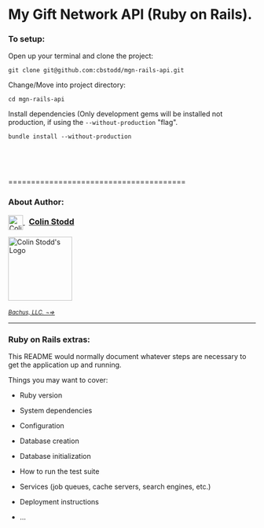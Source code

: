 # My Gift Network API (Ruby on Rails).


### To setup:

Open up your terminal and clone the project:

    git clone git@github.com:cbstodd/mgn-rails-api.git


Change/Move into project directory:

    cd mgn-rails-api


Install dependencies (Only development gems will be installed not production, if using the `--without-production` "flag".

    bundle install --without-production

<p>&nbsp;</p>
<p>&nbsp;</p>


=======================================


### About Author:

<div style="text-align:left;">
<a href="https://colinstodd.com" target="_blank" title="Visit ColinStod.com">
<img src="https://firebasestorage.googleapis.com/v0/b/colinstodd-com.appspot.com/o/images%2F2023%2Fcs-logo-pink-yellow.png?alt=media&token=1d126cda-c0ed-4633-893a-a4a63f9a9bdf" alt="Colin Stodd's Logo" style="width:30px; max-width:30px; vertical-align:middle;" />
<h3 style="text-align:left; display:inline; margin-top:10px; padding:0.5rem">Colin Stodd</h3>
</a>
</div>
<p>

</p>
<div style="text-align:left;">
<a href="https://colinstodd.com" target="_blank" title="Visit ColinStod.com">
<img src="https://firebasestorage.googleapis.com/v0/b/colinstodd-com.appspot.com/o/images%2F2023%2F750.png?alt=media&token=09413628-58ac-4531-a0d1-f31ebab5ea43" alt="Colin Stodd's Logo" style="width:130px; max-width:130px; vertical-align:middle;" />
</a>
</div><br>
<a href="https://bachusllc.com" target="_blank" rel="nofollow" title="Visit Bachus, LLC.">
<small><i>Bachus, LLC. ¬=> </i></small>
</a>












-----


### Ruby on Rails extras:


This README would normally document whatever steps are necessary to get the
application up and running.

Things you may want to cover:

* Ruby version

* System dependencies

* Configuration

* Database creation

* Database initialization

* How to run the test suite

* Services (job queues, cache servers, search engines, etc.)

* Deployment instructions

* ...
